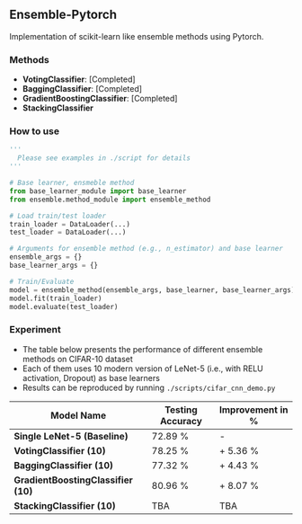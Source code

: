 ## Ensemble-Pytorch
Implementation of scikit-learn like ensemble methods using Pytorch.

### Methods
* **VotingClassifier**: [Completed]
* **BaggingClassifier**: [Completed]
* **GradientBoostingClassifier**: [Completed]
* **StackingClassifier**
<!-- * **VotingRegressor**
* **BaggingRegressor**
* **GradientBoostingRegressor**
* **StackingRegressor** -->

### How to use
```python
''' 
  Please see examples in ./script for details 
'''

# Base learner, ensmeble method
from base_learner_module import base_learner
from ensemble.method_module import ensemble_method

# Load train/test loader
train_loader = DataLoader(...)
test_loader = DataLoader(...)

# Arguments for ensemble method (e.g., n_estimator) and base learner
ensemble_args = {}
base_learner_args = {}

# Train/Evaluate
model = ensemble_method(ensemble_args, base_learner, base_learner_args)
model.fit(train_loader)
model.evaluate(test_loader)
```

### Experiment
* The table below presents the performance of different ensemble methods on CIFAR-10 dataset
* Each of them uses 10 modern version of LeNet-5 (i.e., with RELU activation, Dropout) as base learners
* Results can be reproduced by running ``./scripts/cifar_cnn_demo.py``

| Model Name | Testing Accuracy | Improvement in % |
| ------ | ------ | ------ |
| **Single LeNet-5 (Baseline)** | 72.89 % | - |
| **VotingClassifier (10)** | 78.25 % | + 5.36 % |
| **BaggingClassifier (10)** | 77.32 % | + 4.43 % |
| **GradientBoostingClassifier (10)** | 80.96 % | + 8.07 % |
| **StackingClassifier (10)** | TBA | TBA |

